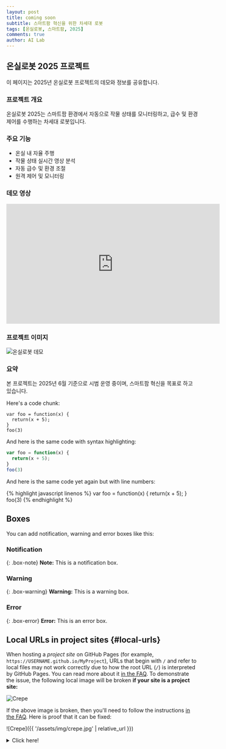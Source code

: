 ```yaml
---
layout: post
title: coming soon
subtitle: 스마트팜 혁신을 위한 차세대 로봇
tags: [온실로봇, 스마트팜, 2025]
comments: true
author: AI Lab
---
```



## 온실로봇 2025 프로젝트

이 페이지는 2025년 온실로봇 프로젝트의 데모와 정보를 공유합니다.

### 프로젝트 개요
온실로봇 2025는 스마트팜 환경에서 자동으로 작물 상태를 모니터링하고, 급수 및 환경 제어를 수행하는 차세대 로봇입니다.

### 주요 기능
- 온실 내 자율 주행
- 작물 상태 실시간 영상 분석
- 자동 급수 및 환경 조절
- 원격 제어 및 모니터링

### 데모 영상
<iframe width="560" height="315" src="https://www.youtube.com/embed/4TKjNrIksCQ" frameborder="0" allowfullscreen></iframe>

### 프로젝트 이미지
![온실로봇 데모](/assets/img/path.jpg)

### 요약
본 프로젝트는 2025년 6월 기준으로 시범 운영 중이며, 스마트팜 혁신을 목표로 하고 있습니다.

Here's a code chunk:

~~~
var foo = function(x) {
  return(x + 5);
}
foo(3)
~~~

And here is the same code with syntax highlighting:

```javascript
var foo = function(x) {
  return(x + 5);
}
foo(3)
```

And here is the same code yet again but with line numbers:

{% highlight javascript linenos %}
var foo = function(x) {
  return(x + 5);
}
foo(3)
{% endhighlight %}

## Boxes
You can add notification, warning and error boxes like this:

### Notification

{: .box-note}
**Note:** This is a notification box.

### Warning

{: .box-warning}
**Warning:** This is a warning box.

### Error

{: .box-error}
**Error:** This is an error box.

## Local URLs in project sites {#local-urls}

When hosting a *project site* on GitHub Pages (for example, `https://USERNAME.github.io/MyProject`), URLs that begin with `/` and refer to local files may not work correctly due to how the root URL (`/`) is interpreted by GitHub Pages. You can read more about it [in the FAQ](https://beautifuljekyll.com/faq/#links-in-project-page). To demonstrate the issue, the following local image will be broken **if your site is a project site:**

![Crepe](/assets/img/crepe.jpg)

If the above image is broken, then you'll need to follow the instructions [in the FAQ](https://beautifuljekyll.com/faq/#links-in-project-page). Here is proof that it can be fixed:

![Crepe]({{ '/assets/img/crepe.jpg' | relative_url }})

<details markdown="1">
<summary>Click here!</summary>
Here you can see an **expandable** section
</details>
